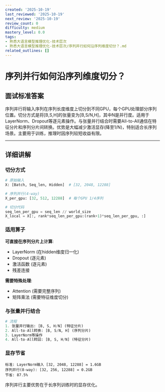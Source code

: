 ```yaml
---
created: '2025-10-19'
last_reviewed: '2025-10-19'
next_review: '2025-10-19'
review_count: 0
difficulty: medium
mastery_level: 0.0
tags:
- 熟悉大语言模型推理优化-技术层次
- 熟悉大语言模型推理优化-技术层次/序列并行如何沿序列维度切分？.md
related_outlines: []
---
```


# 序列并行如何沿序列维度切分？

## 面试标准答案

序列并行将输入序列在序列长度维度上切分到不同GPU，每个GPU处理部分序列位置。切分方式是将[B,S,H]的张量变为[B,S/N,H]，其中N是并行度。适用于LayerNorm、Dropout等逐元素操作。与张量并行结合时需要All-to-All通信在特征分片和序列分片间转换。优势是大幅减少激活显存(降至1/N)，特别适合长序列场景。主要用于训练，推理时因序列较短收益有限。

---

## 详细讲解

### 切分方式

```python
# 原始输入
X: [Batch, Seq_len, Hidden]  # [32, 2048, 12288]

# 序列并行(4-way)
X_per_gpu: [32, 512, 12288]  # 每个GPU 1/4序列

# 切分代码
seq_len_per_gpu = seq_len // world_size
X_local = X[:, rank*seq_len_per_gpu:(rank+1)*seq_len_per_gpu, :]
```

### 适用算子

**可直接在序列分片上计算**:
- LayerNorm (在hidden维度归一化)
- Dropout (逐元素)
- 激活函数 (逐元素)
- 残差连接

**需要特殊处理**:
- Attention (需要完整序列)
- 矩阵乘法 (需要特征维度切分)

### 与张量并行结合

```python
# 流程
1. 张量并行输出: [B, S, H/N] (特征分片)
2. All-to-All转换: [B, S/N, H] (序列分片)
3. LayerNorm等操作
4. All-to-All转回: [B, S, H/N] (特征分片)
```

### 显存节省

```
标准: LayerNorm输入 [32, 2048, 12288] = 1.6GB
序列并行(8-way): [32, 256, 12288] = 0.2GB
节省: 87.5%
```

序列并行主要优势在于长序列训练时的显存优化。

